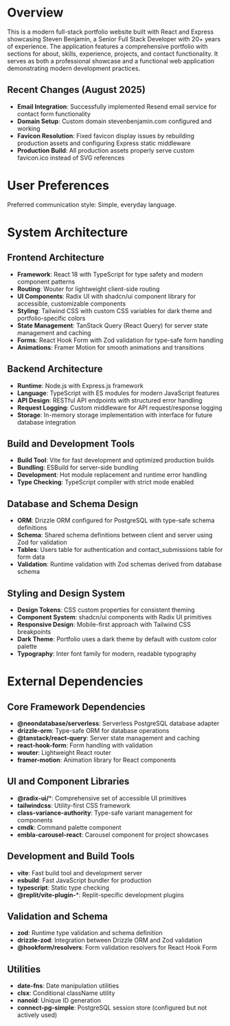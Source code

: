 # Overview

This is a modern full-stack portfolio website built with React and Express showcasing Steven Benjamin, a Senior Full Stack Developer with 20+ years of experience. The application features a comprehensive portfolio with sections for about, skills, experience, projects, and contact functionality. It serves as both a professional showcase and a functional web application demonstrating modern development practices.

## Recent Changes (August 2025)
- **Email Integration**: Successfully implemented Resend email service for contact form functionality
- **Domain Setup**: Custom domain stevenbenjamin.com configured and working
- **Favicon Resolution**: Fixed favicon display issues by rebuilding production assets and configuring Express static middleware
- **Production Build**: All production assets properly serve custom favicon.ico instead of SVG references

# User Preferences

Preferred communication style: Simple, everyday language.

# System Architecture

## Frontend Architecture
- **Framework**: React 18 with TypeScript for type safety and modern component patterns
- **Routing**: Wouter for lightweight client-side routing
- **UI Components**: Radix UI with shadcn/ui component library for accessible, customizable components
- **Styling**: Tailwind CSS with custom CSS variables for dark theme and portfolio-specific colors
- **State Management**: TanStack Query (React Query) for server state management and caching
- **Forms**: React Hook Form with Zod validation for type-safe form handling
- **Animations**: Framer Motion for smooth animations and transitions

## Backend Architecture
- **Runtime**: Node.js with Express.js framework
- **Language**: TypeScript with ES modules for modern JavaScript features
- **API Design**: RESTful API endpoints with structured error handling
- **Request Logging**: Custom middleware for API request/response logging
- **Storage**: In-memory storage implementation with interface for future database integration

## Build and Development Tools
- **Build Tool**: Vite for fast development and optimized production builds
- **Bundling**: ESBuild for server-side bundling
- **Development**: Hot module replacement and runtime error handling
- **Type Checking**: TypeScript compiler with strict mode enabled

## Database and Schema Design
- **ORM**: Drizzle ORM configured for PostgreSQL with type-safe schema definitions
- **Schema**: Shared schema definitions between client and server using Zod for validation
- **Tables**: Users table for authentication and contact_submissions table for form data
- **Validation**: Runtime validation with Zod schemas derived from database schema

## Styling and Design System
- **Design Tokens**: CSS custom properties for consistent theming
- **Component System**: shadcn/ui components with Radix UI primitives
- **Responsive Design**: Mobile-first approach with Tailwind CSS breakpoints
- **Dark Theme**: Portfolio uses a dark theme by default with custom color palette
- **Typography**: Inter font family for modern, readable typography

# External Dependencies

## Core Framework Dependencies
- **@neondatabase/serverless**: Serverless PostgreSQL database adapter
- **drizzle-orm**: Type-safe ORM for database operations
- **@tanstack/react-query**: Server state management and caching
- **react-hook-form**: Form handling with validation
- **wouter**: Lightweight React router
- **framer-motion**: Animation library for React components

## UI and Component Libraries
- **@radix-ui/***: Comprehensive set of accessible UI primitives
- **tailwindcss**: Utility-first CSS framework
- **class-variance-authority**: Type-safe variant management for components
- **cmdk**: Command palette component
- **embla-carousel-react**: Carousel component for project showcases

## Development and Build Tools
- **vite**: Fast build tool and development server
- **esbuild**: Fast JavaScript bundler for production
- **typescript**: Static type checking
- **@replit/vite-plugin-***: Replit-specific development plugins

## Validation and Schema
- **zod**: Runtime type validation and schema definition
- **drizzle-zod**: Integration between Drizzle ORM and Zod validation
- **@hookform/resolvers**: Form validation resolvers for React Hook Form

## Utilities
- **date-fns**: Date manipulation utilities
- **clsx**: Conditional className utility
- **nanoid**: Unique ID generation
- **connect-pg-simple**: PostgreSQL session store (configured but not actively used)